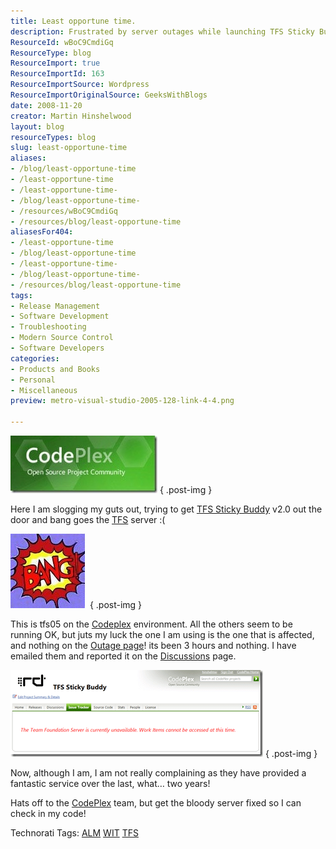 ```yaml
---
title: Least opportune time.
description: Frustrated by server outages while launching TFS Sticky Buddy v2.0? Join Martin Hinshelwood as he shares his challenges and insights in this engaging blog post!
ResourceId: wBoC9CmdiGq
ResourceType: blog
ResourceImport: true
ResourceImportId: 163
ResourceImportSource: Wordpress
ResourceImportOriginalSource: GeeksWithBlogs
date: 2008-11-20
creator: Martin Hinshelwood
layout: blog
resourceTypes: blog
slug: least-opportune-time
aliases:
- /blog/least-opportune-time
- /least-opportune-time
- /least-opportune-time-
- /blog/least-opportune-time-
- /resources/wBoC9CmdiGq
- /resources/blog/least-opportune-time
aliasesFor404:
- /least-opportune-time
- /blog/least-opportune-time
- /least-opportune-time-
- /blog/least-opportune-time-
- /resources/blog/least-opportune-time
tags:
- Release Management
- Software Development
- Troubleshooting
- Modern Source Control
- Software Developers
categories:
- Products and Books
- Personal
- Miscellaneous
preview: metro-visual-studio-2005-128-link-4-4.png

---
```

[![codeplex](images/Leastopportunetime_CCCD-codeplex_thumb-2-2.jpg)](http://blog.hinshelwood.com/files/2011/05/GWB-WindowsLiveWriter-Leastopportunetime_CCCD-codeplex_2.jpg)
{ .post-img }

Here I am slogging my guts out, trying to get [TFS Sticky Buddy](http://hinshelwood.com/TFSStickyBuddy.aspx) v2.0 out the door and bang goes the [TFS](http://msdn2.microsoft.com/en-us/teamsystem/aa718934.aspx "Team Foundation Server") server :(

[![bang](images/Leastopportunetime_CCCD-bang_thumb-1-1.jpg)](http://blog.hinshelwood.com/files/2011/05/GWB-WindowsLiveWriter-Leastopportunetime_CCCD-bang_2.jpg) 
{ .post-img }

This is tfs05 on the [Codeplex](http://codeplex.com) environment. All the others seem to be running OK, but juts my luck the one I am using is the one that is affected, and nothing on the [Outage page](http://www.codeplex.com/CodePlex/Wiki/View.aspx?title=System%20Outage%20Report)! its been 3 hours and nothing. I have emailed them and reported it on the [Discussions](http://www.codeplex.com/CodePlex/Thread/View.aspx?ThreadId=40346) page.

[![image](images/Leastopportunetime_CCCD-image_thumb-3-3.png)](http://blog.hinshelwood.com/files/2011/05/GWB-WindowsLiveWriter-Leastopportunetime_CCCD-image_2.png)
{ .post-img }

Now, although I am, I am not really complaining as they have provided a fantastic service over the last, what… two years!

[](http://www.codeplex.com/ "CodePlex Home")

Hats off to the [CodePlex](http://www.codeplex.com "CodePlex") team, but get the bloody server fixed so I can check in my code!

[](http://www.codeplex.com/)

Technorati Tags: [ALM](http://technorati.com/tags/ALM) [WIT](http://technorati.com/tags/WIT) [TFS](http://technorati.com/tags/TFS)
